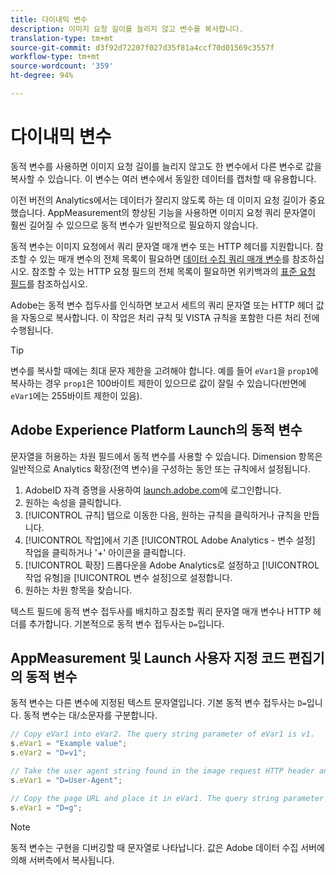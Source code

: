 ```yaml
---
title: 다이내믹 변수
description: 이미지 요청 길이를 늘리지 않고 변수를 복사합니다.
translation-type: tm+mt
source-git-commit: d3f92d72207f027d35f81a4ccf70d01569c3557f
workflow-type: tm+mt
source-wordcount: '359'
ht-degree: 94%

---
```



# 다이내믹 변수

동적 변수를 사용하면 이미지 요청 길이를 늘리지 않고도 한 변수에서 다른 변수로 값을 복사할 수 있습니다. 이 변수는 여러 변수에서 동일한 데이터를 캡처할 때 유용합니다.

이전 버전의 Analytics에서는 데이터가 잘리지 않도록 하는 데 이미지 요청 길이가 중요했습니다. AppMeasurement의 향상된 기능을 사용하면 이미지 요청 쿼리 문자열이 훨씬 길어질 수 있으므로 동적 변수가 일반적으로 필요하지 않습니다.

동적 변수는 이미지 요청에서 쿼리 문자열 매개 변수 또는 HTTP 헤더를 지원합니다. 참조할 수 있는 매개 변수의 전체 목록이 필요하면 [데이터 수집 쿼리 매개 변수](../../validate/query-parameters.md)를 참조하십시오. 참조할 수 있는 HTTP 요청 필드의 전체 목록이 필요하면 위키백과의 [표준 요청 필드](https://en.wikipedia.org/wiki/List_of_HTTP_header_fields#Request_fields)를 참조하십시오.

Adobe는 동적 변수 접두사를 인식하면 보고서 세트의 쿼리 문자열 또는 HTTP 헤더 값을 자동으로 복사합니다. 이 작업은 처리 규칙 및 VISTA 규칙을 포함한 다른 처리 전에 수행됩니다.

>[!TIP]
>
>변수를 복사할 때에는 최대 문자 제한을 고려해야 합니다. 예를 들어 `eVar1`을 `prop1`에 복사하는 경우 `prop1`은 100바이트 제한이 있으므로 값이 잘릴 수 있습니다(반면에 `eVar1`에는 255바이트 제한이 있음).

## Adobe Experience Platform Launch의 동적 변수

문자열을 허용하는 차원 필드에서 동적 변수를 사용할 수 있습니다. Dimension 항목은 일반적으로 Analytics 확장(전역 변수)을 구성하는 동안 또는 규칙에서 설정됩니다.

1. AdobeID 자격 증명을 사용하여 [launch.adobe.com](https://launch.adobe.com)에 로그인합니다.
2. 원하는 속성을 클릭합니다.
3. [!UICONTROL 규칙] 탭으로 이동한 다음, 원하는 규칙을 클릭하거나 규칙을 만듭니다.
4. [!UICONTROL 작업]에서 기존 [!UICONTROL Adobe Analytics - 변수 설정] 작업을 클릭하거나 &#39;+&#39; 아이콘을 클릭합니다.
5. [!UICONTROL 확장] 드롭다운을 Adobe Analytics로 설정하고 [!UICONTROL 작업 유형]을 [!UICONTROL 변수 설정]으로 설정합니다.
6. 원하는 차원 항목을 찾습니다.

텍스트 필드에 동적 변수 접두사를 배치하고 참조할 쿼리 문자열 매개 변수나 HTTP 헤더를 추가합니다. 기본적으로 동적 변수 접두사는 `D=`입니다.

## AppMeasurement 및 Launch 사용자 지정 코드 편집기의 동적 변수

동적 변수는 다른 변수에 지정된 텍스트 문자열입니다. 기본 동적 변수 접두사는 `D=`입니다. 동적 변수는 대/소문자를 구분합니다.

```js
// Copy eVar1 into eVar2. The query string parameter of eVar1 is v1.
s.eVar1 = "Example value";
s.eVar2 = "D=v1";

// Take the user agent string found in the image request HTTP header and place it in eVar1.
s.eVar1 = "D=User-Agent";

// Copy the page URL and place it in eVar1. The query string parameter of page URL is g.
s.eVar1 = "D=g";
```

>[!NOTE]
>
>동적 변수는 구현을 디버깅할 때 문자열로 나타납니다. 값은 Adobe 데이터 수집 서버에 의해 서버측에서 복사됩니다.
